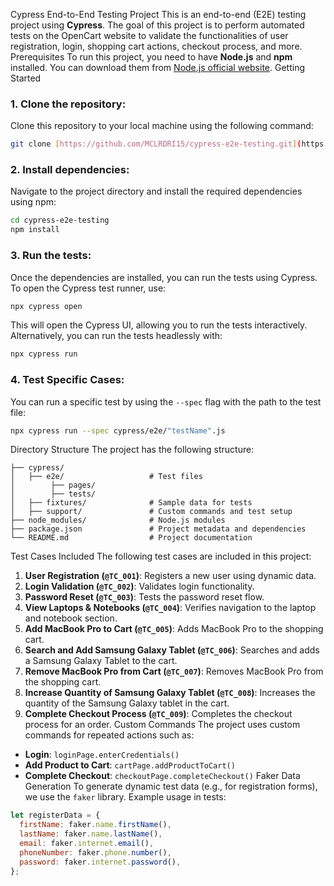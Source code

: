 Cypress End-to-End Testing Project
This is an end-to-end (E2E) testing project using **Cypress**. The goal of this project is to perform automated tests on the OpenCart website to validate the functionalities of user registration, login, shopping cart actions, checkout process, and more.
Prerequisites
To run this project, you need to have **Node.js** and **npm** installed. You can download them from [Node.js official website](https://nodejs.org/).
Getting Started
### 1. Clone the repository:
Clone this repository to your local machine using the following command:
```bash
git clone [https://github.com/MCLRDRI15/cypress-e2e-testing.git](https://github.com/MCLRDRI15/technical-Test_E2E_DVP.git)
```
### 2. Install dependencies:
Navigate to the project directory and install the required dependencies using npm:
```bash
cd cypress-e2e-testing
npm install
```
### 3. Run the tests:
Once the dependencies are installed, you can run the tests using Cypress. To open the Cypress test runner, use:
```bash
npx cypress open
```
This will open the Cypress UI, allowing you to run the tests interactively.
Alternatively, you can run the tests headlessly with:
```bash
npx cypress run
```
### 4. Test Specific Cases:
You can run a specific test by using the `--spec` flag with the path to the test file:
```bash
npx cypress run --spec cypress/e2e/"testName".js
```
Directory Structure
The project has the following structure:
```
├── cypress/
│   ├── e2e/                   # Test files
│        ├── pages/
│        ├── tests/
│   ├── fixtures/              # Sample data for tests
│   ├── support/               # Custom commands and test setup
├── node_modules/              # Node.js modules
├── package.json               # Project metadata and dependencies
└── README.md                  # Project documentation
```
Test Cases Included
The following test cases are included in this project:
1. **User Registration (`@TC_001`)**: Registers a new user using dynamic data.
2. **Login Validation (`@TC_002`)**: Validates login functionality.
3. **Password Reset (`@TC_003`)**: Tests the password reset flow.
4. **View Laptops & Notebooks (`@TC_004`)**: Verifies navigation to the laptop and notebook section.
5. **Add MacBook Pro to Cart (`@TC_005`)**: Adds MacBook Pro to the shopping cart.
6. **Search and Add Samsung Galaxy Tablet (`@TC_006`)**: Searches and adds a Samsung Galaxy Tablet to the cart.
7. **Remove MacBook Pro from Cart (`@TC_007`)**: Removes MacBook Pro from the shopping cart.
8. **Increase Quantity of Samsung Galaxy Tablet (`@TC_008`)**: Increases the quantity of the Samsung Galaxy tablet in the cart.
9. **Complete Checkout Process (`@TC_009`)**: Completes the checkout process for an order.
Custom Commands
The project uses custom commands for repeated actions such as:
- **Login**: `loginPage.enterCredentials()`
- **Add Product to Cart**: `cartPage.addProductToCart()`
- **Complete Checkout**: `checkoutPage.completeCheckout()`
Faker Data Generation
To generate dynamic test data (e.g., for registration forms), we use the `faker` library. Example usage in tests:
```js
let registerData = {
  firstName: faker.name.firstName(),
  lastName: faker.name.lastName(),
  email: faker.internet.email(),
  phoneNumber: faker.phone.number(),
  password: faker.internet.password(),
};
```
